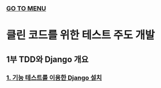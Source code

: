 ### [GO TO MENU](../../README.md)

# 클린 코드를 위한 테스트 주도 개발

## 1부 TDD와 Django 개요
### [1. 기능 테스트를 이용한 Django 설치](./chapter1/README.md)